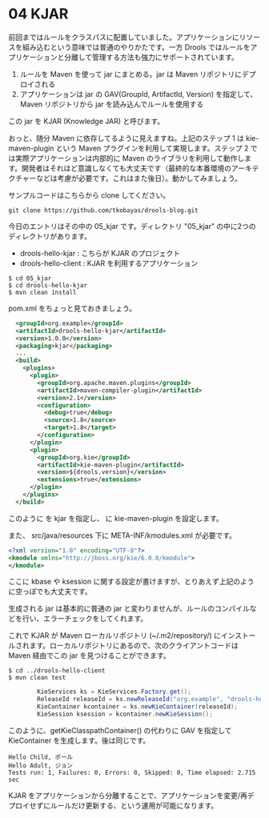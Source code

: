 # 04 KJAR
前回まではルールをクラスパスに配置していました。アプリケーションにリソースを組み込むという意味では普通のやりかたです。一方 Drools ではルールをアプリケーションと分離して管理する方法も強力にサポートされています。

1. ルールを Maven を使って jar にまとめる。jar は Maven リポジトリにデプロイされる
2. アプリケーションは jar の GAV(GroupId, ArtifactId, Version) を指定して、Maven リポジトリから jar を読み込んでルールを使用する

この jar を KJAR (Knowledge JAR) と呼びます。

おっと、随分 Maven に依存してるように見えますね。上記のステップ 1 は kie-maven-plugin という Maven プラグインを利用して実現します。ステップ 2 では実際アプリケーションは内部的に Maven のライブラリを利用して動作します。開発者はそれほど意識しなくても大丈夫です（最終的な本番環境のアーキテクチャーなどは考慮が必要です。これはまた後日）。動かしてみましょう。

サンプルコードはこちらから clone してください。

```
git clone https://github.com/tkobayas/drools-blog.git
```

今日のエントリはその中の 05_kjar です。ディレクトリ "05_kjar" の中に2つのディレクトリがあります。

- drools-hello-kjar : こちらが KJAR のプロジェクト
- drools-hello-client : KJAR を利用するアプリケーション

```
$ cd 05_kjar
$ cd drools-hello-kjar
$ mvn clean install
```
pom.xml をちょっと見ておきましょう。

```xml
  <groupId>org.example</groupId>
  <artifactId>drools-hello-kjar</artifactId>
  <version>1.0.0</version>
  <packaging>kjar</packaging>
  ...
  <build>
    <plugins>
      <plugin>
        <groupId>org.apache.maven.plugins</groupId>
        <artifactId>maven-compiler-plugin</artifactId>
        <version>2.1</version>
        <configuration>
          <debug>true</debug>
          <source>1.8</source>
          <target>1.8</target>
        </configuration>
      </plugin>
      <plugin>
        <groupId>org.kie</groupId>
        <artifactId>kie-maven-plugin</artifactId>
        <version>${drools.version}</version>
        <extensions>true</extensions>
      </plugin>
    </plugins>
  </build>
```

このように <packaging> を kjar を指定し、<build> に kie-maven-plugin を設定します。

また、 src/java/resources 下に META-INF/kmodules.xml が必要です。

```xml
<?xml version="1.0" encoding="UTF-8"?>
<kmodule xmlns="http://jboss.org/kie/6.0.0/kmodule">
</kmodule>
```

ここに kbase や ksession に関する設定が書けますが、とりあえず上記のように空っぽでも大丈夫です。

生成される jar は基本的に普通の jar と変わりませんが、ルールのコンパイルなどを行い、エラーチェックをしてくれます。

これで KJAR が Maven ローカルリポジトリ (~/.m2/repository/) にインストールされます。ローカルリポジトリにあるので、次のクライアントコードは Maven 経由でこの jar を見つけることができます。

```
$ cd ../drools-hello-client
$ mvn clean test
```

```java
        KieServices ks = KieServices.Factory.get();
        ReleaseId releaseId = ks.newReleaseId("org.example", "drools-hello-kjar", "1.0.0");
        KieContainer kcontainer = ks.newKieContainer(releaseId);
        KieSession ksession = kcontainer.newKieSession();
```
このように、getKieClasspathContainer() の代わりに GAV を指定して KieContainer を生成します。後は同じです。

```
Hello Child, ポール
Hello Adult, ジョン
Tests run: 1, Failures: 0, Errors: 0, Skipped: 0, Time elapsed: 2.715 sec
```

KJAR をアプリケーションから分離することで、アプリケーションを変更/再デプロイせずにルールだけ更新する、という運用が可能になります。
